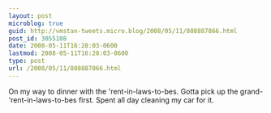 ```yaml
---
layout: post
microblog: true
guid: http://vmstan-tweets.micro.blog/2008/05/11/808887866.html
post_id: 3055108
date: 2008-05-11T16:28:03-0600
lastmod: 2008-05-11T16:28:03-0600
type: post
url: /2008/05/11/808887866.html
---
```

On my way to dinner with the 'rent-in-laws-to-bes. Gotta pick up the grand-'rent-in-laws-to-bes first. Spent all day cleaning my car for it.
